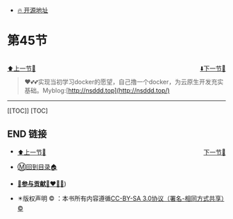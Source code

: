 + [🔥 开源地址](https://github.com/cubxxw/awesome-cloud-native)

# 第45节

<br>
<div><a href = '44.md' style='float:left'>⬆️上一节🔗  </a><a href = '46.md' style='float: right'>  ⬇️下一节🔗</a></div>
<br>

> ❤️💕💕实现当初学习docker的愿望，自己撸一个docker，为云原生开发充实基础。Myblog:[http://nsddd.top](http://nsddd.top/)

---
[[TOC]]
[TOC]





## END 链接
<ul><li><div><a href = '44.md' style='float:left'>⬆️上一节🔗  </a><a href = '46.md' style='float: right'>  ️下一节🔗</a></div></li></ul>

+ [Ⓜ️回到目录🏠](../README.md)

+ [**🫵参与贡献💞❤️‍🔥💖**](https://nsddd.top/archives/contributors))

+ ✴️版权声明 &copy; ：本书所有内容遵循[CC-BY-SA 3.0协议（署名-相同方式共享）&copy;](http://zh.wikipedia.org/wiki/Wikipedia:CC-by-sa-3.0协议文本) 
